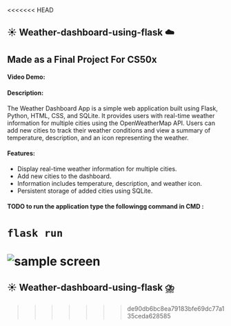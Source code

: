 <<<<<<< HEAD
## :sunny: Weather-dashboard-using-flask :cloud:
## Made as a Final Project For CS50x
#### Video Demo:  <URL HERE>
#### Description:
The Weather Dashboard App is a simple web application built using Flask, Python, HTML, CSS, and SQLite. It provides users with real-time weather information for multiple cities using the OpenWeatherMap API. Users can add new cities to track their weather conditions and view a summary of temperature, description, and an icon representing the weather.
#### Features:
* Display real-time weather information for multiple cities.
* Add new cities to the dashboard.
* Information includes temperature, description, and weather icon.
* Persistent storage of added cities using SQLite.
#### TODO to run the application type the followingg command in CMD :
```flask run```
<br>
<br>
![sample screen](image.png)
=======
## :sunny: Weather-dashboard-using-flask :cloud_with_lightning_and_rain:
#### 
>>>>>>> de90db6bc8ea79183bfe69dc77a135ceda628585
